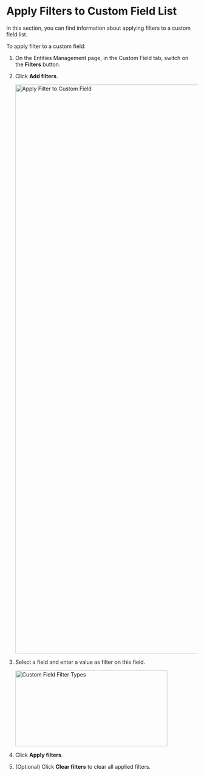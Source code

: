 # Apply Filters to Custom Field List

In this section, you can find information about applying filters to a custom field list.

To apply filter to a custom field:

1. On the Entities Management page, in the Custom Field tab, switch on the **Filters** button.

1. Click **Add filters**.

    <img src="../images/custom-field-apply-filter.png" alt="Apply Filter to Custom Field" width="1500" height="1500"/>

1. Select a field and enter a value as filter on this field.

    <img src="../images/custom-field-filter-list.png" alt="Custom Field Filter Types" width="400" height="200"/>

1. Click **Apply filters**.
1. (Optional) Click **Clear filters** to clear all applied filters.